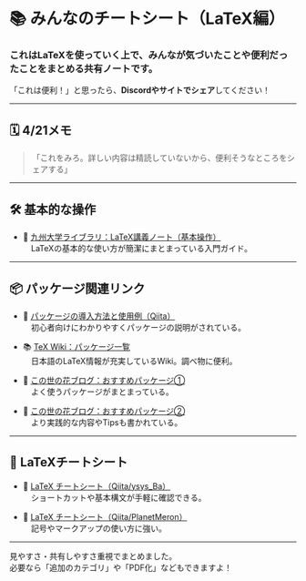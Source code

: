 # 📚 みんなのチートシート（LaTeX編）

### これはLaTeXを使っていく上で、みんなが気づいたことや便利だったことをまとめる共有ノートです。  
「これは便利！」と思ったら、**Discordやサイトでシェア**してください！

---

## 🗓 4/21メモ

> 「これをみろ。詳しい内容は精読していないから、便利そうなところをシェアする」

---

## 🛠 基本的な操作

- 📖 [九州大学ライブラリ：LaTeX講義ノート（基本操作）](https://guides.lib.kyushu-u.ac.jp/LaTeX-LectureNote/basic)  
　LaTeXの基本的な使い方が簡潔にまとまっている入門ガイド。

---

## 📦 パッケージ関連リンク

- 🧰 [パッケージの導入方法と使用例（Qiita）](https://qiita.com/Yarakashi_Kikohshi/items/97f9f920fb23974e0011)  
　初心者向けにわかりやすくパッケージの説明がされている。

- 📚 [TeX Wiki：パッケージ一覧](https://texwiki.texjp.org/?%E3%83%91%E3%83%83%E3%82%B1%E3%83%BC%E3%82%B8)  
　日本語のLaTeX情報が充実しているWiki。調べ物に便利。

- 📝 [この世の花ブログ：おすすめパッケージ①](https://konoyonohana.blog.fc2.com/blog-entry-415.html)  
　よく使うパッケージがまとまっている。

- 📝 [この世の花ブログ：おすすめパッケージ②](https://konoyonohana.blog.fc2.com/blog-entry-593.html)  
　より実践的な内容やTipsも書かれている。

---

## 🧾 LaTeXチートシート

- 📄 [LaTeX チートシート（Qiita/ysys_Ba）](https://qiita.com/ysys_Ba/items/6c1e93d48bf51f282889)  
　ショートカットや基本構文が手軽に確認できる。

- 📄 [LaTeX チートシート（Qiita/PlanetMeron）](https://qiita.com/PlanetMeron/items/63ac58898541cbe81ada)  
　記号やマークアップの使い方に強い。

---

見やすさ・共有しやすさ重視でまとめました。  
必要なら「追加のカテゴリ」や「PDF化」などもできますよ！
